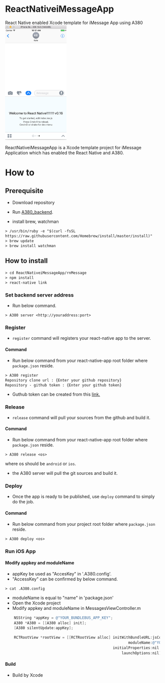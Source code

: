 # ReactNativeiMessageApp
React Native enabled Xcode template for iMessage App using A380
<br>
<img src="https://github.com/JetBridge-io/ReactNativeiMessageApp/blob/master/screenshot/iMessage_with_A380.png" alt="iMessageApp with A380" width="200" />

ReactNativeiMessageApp is a Xcode template project for iMessage Application which has enabled the React Native and A380.

# How to

## Prerequisite ##
* Download repository
* Run [A380_backend](https://github.com/JetBridge-io/A380_backend).

* install brew, watchman
~~~
> /usr/bin/ruby -e "$(curl -fsSL https://raw.githubusercontent.com/Homebrew/install/master/install)"
> brew update
> brew install watchman
~~~

## How to install ##
~~~
> cd ReactNativeiMessageApp/rnMessage
> npm install
> react-native link
~~~

### Set backend server address
* Run below command.
~~~~
> A380 server <http://youraddress:port>
~~~~

### Register ###
* `register` command will registers your react-native app to the server.

#### Command 
* Run below command from your react-native-app root folder where `package.json` reside.
~~~
> A380 register
Repository clone url : {Enter your github repository}
Repository - github token : {Enter your github token}
~~~
* Guthub token can be created from this [link.](https://help.github.com/articles/creating-an-access-token-for-command-line-use/)

### Release ###
* `release` command will pull your sources from the github and build it.

#### Command
* Run below command from your react-native-app root folder where `package.json` reside.
~~~
> A380 release <os>
~~~
where os should be `android` or `ios`.
* the A380 server will pull the git sources and build it.

### Deploy ###
* Once the app is ready to be published, use `deploy` command to simply do the job.

#### Command
* Run below command from your project root folder where `package.json` reside.
~~~~
> A380 deploy <os>
~~~~

### Run iOS App
#### Modify appkey and moduleName
* appKey be used as "AccesKey" in '.A380.config'.
* "AccessKey" can be confirmed by below command.
~~~
> cat .A380.config
~~~
* moduleName is equal to "name" in 'package.json'
* Open the Xcode project
* Modify appkey and moduleName in MessagesViewController.m
```objectivec
    NSString *appKey = @"YOUR_BUNDLEBUS_APP_KEY";
    A380 *A380 = [[A380 alloc] init];
    [A380 silentUpdate:appKey];
```
```objectivec
    RCTRootView *rootView = [[RCTRootView alloc] initWithBundleURL:jsCodeLocation
                                                        moduleName:@"YOUR_REACTNATIVE_APP_NAME"
                                                 initialProperties:nil
                                                     launchOptions:nil];

```
#### Build
* Build by Xcode
